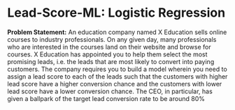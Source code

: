 # Lead-Score-ML: Logistic Regression
**Problem Statement:** 
An education company named X Education sells online courses to industry professionals. On any given day, many professionals who are interested in the courses land on their website and browse for courses.  X Education has appointed you to help them select the most promising leads, i.e. the leads that are most likely to convert into paying customers. The company requires you to build a model wherein you need to assign a lead score to each of the leads such that the customers with higher lead score have a higher conversion chance and the customers with lower lead score have a lower conversion chance. The CEO, in particular, has given a ballpark of the target lead conversion rate to be around 80%
